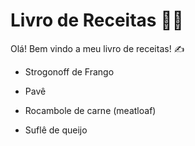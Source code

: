 # Livro de Receitas :man_cook:

Olá! Bem vindo a meu livro de receitas! :writing_hand:

- Strogonoff de Frango

- Pavê

- Rocambole de carne (meatloaf)

- Suflê de queijo